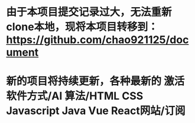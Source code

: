 # 由于本项目提交记录过大，无法重新clone本地，现将本项目转移到：https://github.com/chao921125/document
# 新的项目将持续更新，各种最新的 激活软件方式/AI 算法/HTML CSS Javascript Java Vue React网站/订阅